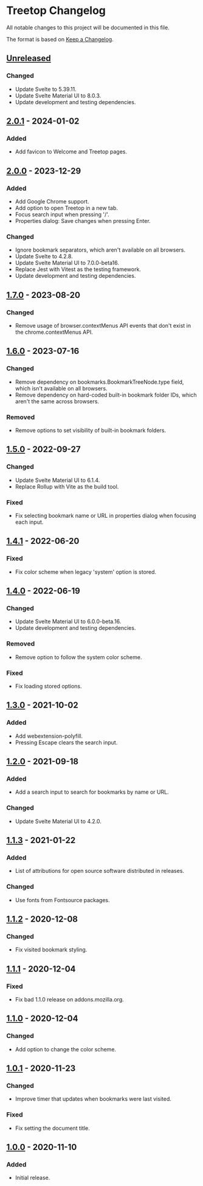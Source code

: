 # Treetop Changelog

All notable changes to this project will be documented in this file.

The format is based on [Keep a Changelog](https://keepachangelog.com/en/1.0.0/).

## [Unreleased]

### Changed

- Update Svelte to 5.39.11.
- Update Svelte Material UI to 8.0.3.
- Update development and testing dependencies.

## [2.0.1] - 2024-01-02

### Added

- Add favicon to Welcome and Treetop pages.

## [2.0.0] - 2023-12-29

### Added

- Add Google Chrome support.
- Add option to open Treetop in a new tab.
- Focus search input when pressing '/'.
- Properties dialog: Save changes when pressing Enter.

### Changed

- Ignore bookmark separators, which aren't available on all browsers.
- Update Svelte to 4.2.8.
- Update Svelte Material UI to 7.0.0-beta16.
- Replace Jest with Vitest as the testing framework.
- Update development and testing dependencies.

## [1.7.0] - 2023-08-20

### Changed

- Remove usage of browser.contextMenus API events that don't exist in the
  chrome.contextMenus API.

## [1.6.0] - 2023-07-16

### Changed

- Remove dependency on bookmarks.BookmarkTreeNode.type field, which isn't
  available on all browsers.
- Remove dependency on hard-coded built-in bookmark folder IDs, which aren't the
  same across browsers.

### Removed

- Remove options to set visibility of built-in bookmark folders.

## [1.5.0] - 2022-09-27

### Changed

- Update Svelte Material UI to 6.1.4.
- Replace Rollup with Vite as the build tool.

### Fixed

- Fix selecting bookmark name or URL in properties dialog when focusing each input.

## [1.4.1] - 2022-06-20

### Fixed

- Fix color scheme when legacy 'system' option is stored.

## [1.4.0] - 2022-06-19

### Changed

- Update Svelte Material UI to 6.0.0-beta.16.
- Update development and testing dependencies.

### Removed

- Remove option to follow the system color scheme.

### Fixed

- Fix loading stored options.

## [1.3.0] - 2021-10-02

### Added

- Add webextension-polyfill.
- Pressing Escape clears the search input.

## [1.2.0] - 2021-09-18

### Added

- Add a search input to search for bookmarks by name or URL.

### Changed

- Update Svelte Material UI to 4.2.0.

## [1.1.3] - 2021-01-22

### Added

- List of attributions for open source software distributed in releases.

### Changed

- Use fonts from Fontsource packages.

## [1.1.2] - 2020-12-08

### Changed

- Fix visited bookmark styling.

## [1.1.1] - 2020-12-04

### Fixed

- Fix bad 1.1.0 release on addons.mozilla.org.

## [1.1.0] - 2020-12-04

### Changed

- Add option to change the color scheme.

## [1.0.1] - 2020-11-23

### Changed

- Improve timer that updates when bookmarks were last visited.

### Fixed

- Fix setting the document title.

## [1.0.0] - 2020-11-10

### Added

- Initial release.

[Unreleased]: https://github.com/msmolens/treetop/compare/v2.0.1...HEAD
[2.0.1]: https://github.com/msmolens/treetop/releases/tag/v2.0.1
[2.0.0]: https://github.com/msmolens/treetop/releases/tag/v2.0.0
[1.7.0]: https://github.com/msmolens/treetop/releases/tag/v1.7.0
[1.6.0]: https://github.com/msmolens/treetop/releases/tag/v1.6.0
[1.5.0]: https://github.com/msmolens/treetop/releases/tag/v1.5.0
[1.4.1]: https://github.com/msmolens/treetop/releases/tag/v1.4.1
[1.4.0]: https://github.com/msmolens/treetop/releases/tag/v1.4.0
[1.3.0]: https://github.com/msmolens/treetop/releases/tag/v1.3.0
[1.2.0]: https://github.com/msmolens/treetop/releases/tag/v1.2.0
[1.1.3]: https://github.com/msmolens/treetop/releases/tag/v1.1.3
[1.1.2]: https://github.com/msmolens/treetop/releases/tag/v1.1.2
[1.1.1]: https://github.com/msmolens/treetop/releases/tag/v1.1.1
[1.1.0]: https://github.com/msmolens/treetop/releases/tag/v1.1.0
[1.0.1]: https://github.com/msmolens/treetop/releases/tag/v1.0.1
[1.0.0]: https://github.com/msmolens/treetop/releases/tag/v1.0.0

